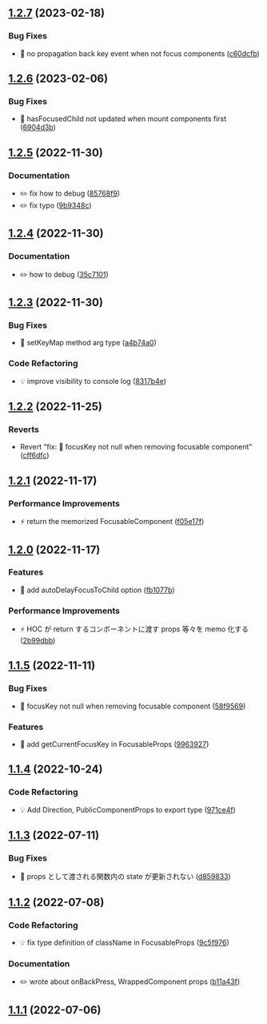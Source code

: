 ## [1.2.7](https://github.com/yuki153/react-spatial-navigation/compare/v1.2.6...v1.2.7) (2023-02-18)


### Bug Fixes

* 🐛 no propagation back key event when not focus components ([c60dcfb](https://github.com/yuki153/react-spatial-navigation/commit/c60dcfbfb906b666d8238718e8fcb2ea79d437a2))

## [1.2.6](https://github.com/yuki153/react-spatial-navigation/compare/v1.2.5...v1.2.6) (2023-02-06)


### Bug Fixes

* 🐛 hasFocusedChild not updated when mount components first ([6904d3b](https://github.com/yuki153/react-spatial-navigation/commit/6904d3b7a24776cbdfcb630b428c0b0d36c5acb2))

## [1.2.5](https://github.com/yuki153/react-spatial-navigation/compare/v1.2.4...v1.2.5) (2022-11-30)


### Documentation

* ✏️ fix how to debug ([85768f9](https://github.com/yuki153/react-spatial-navigation/commit/85768f9f982872e1e8e5a7b027853e93e20a6b8e))
* ✏️ fix typo ([9b9348c](https://github.com/yuki153/react-spatial-navigation/commit/9b9348cc4df720753976aabc785d2e5651c364b3))

## [1.2.4](https://github.com/yuki153/react-spatial-navigation/compare/v1.2.3...v1.2.4) (2022-11-30)


### Documentation

* ✏️ how to debug ([35c7101](https://github.com/yuki153/react-spatial-navigation/commit/35c710178989ac0e4a37f7977c9bd686fbb7a2a5))

## [1.2.3](https://github.com/yuki153/react-spatial-navigation/compare/v1.2.2...v1.2.3) (2022-11-30)


### Bug Fixes

* 🐛 setKeyMap method arg type ([a4b74a0](https://github.com/yuki153/react-spatial-navigation/commit/a4b74a0ff70f376b80148ddd8db33d713f090f8e))


### Code Refactoring

* 💡 improve visibility to console log ([8317b4e](https://github.com/yuki153/react-spatial-navigation/commit/8317b4e4b10c8ba90822924a008d820d7d3ba34b))

## [1.2.2](https://github.com/yuki153/react-spatial-navigation/compare/v1.2.1...v1.2.2) (2022-11-25)


### Reverts

* Revert "fix: 🐛 focusKey not null when removing focusable component" ([cff6dfc](https://github.com/yuki153/react-spatial-navigation/commit/cff6dfc9fb169c058cebb720f17add9596d0aa8b))

## [1.2.1](https://github.com/yuki153/react-spatial-navigation/compare/v1.2.0...v1.2.1) (2022-11-17)


### Performance Improvements

* ⚡️ return the memorized FocusableComponent ([f05e17f](https://github.com/yuki153/react-spatial-navigation/commit/f05e17f5c4643cf579b394a0de7d9eaac96833c1))

## [1.2.0](https://github.com/yuki153/react-spatial-navigation/compare/v1.1.5...v1.2.0) (2022-11-17)


### Features

* 🎸 add autoDelayFocusToChild option ([fb1077b](https://github.com/yuki153/react-spatial-navigation/commit/fb1077b1f49b28e40f00d7c8f3254664675efe6d))


### Performance Improvements

* ⚡️ HOC が return するコンポーネントに渡す props 等々を memo 化する ([2b99dbb](https://github.com/yuki153/react-spatial-navigation/commit/2b99dbb361fe0d89c0bde0331db0d1787a47c803))

## [1.1.5](https://github.com/yuki153/react-spatial-navigation/compare/v1.1.4...v1.1.5) (2022-11-11)

### Bug Fixes

* 🐛 focusKey not null when removing focusable component ([58f9569](https://github.com/yuki153/react-spatial-navigation/pull/27/commits/58f95699f5781a5121c6983d21eeb8a8e7035fa7))

### Features

* 🎸 add getCurrentFocusKey in FocusableProps ([9963927](https://github.com/yuki153/react-spatial-navigation/pull/27/commits/9963927f21d0e76d807bf0a9d51579d0699ba8a0))

## [1.1.4](https://github.com/yuki153/react-spatial-navigation/compare/v1.1.3...v1.1.4) (2022-10-24)


### Code Refactoring

* 💡 Add Direction, PublicComponentProps to export type ([971ce4f](https://github.com/yuki153/react-spatial-navigation/commit/971ce4fe99760d71caca3f1b13b11340ab5f1a43))

## [1.1.3](https://github.com/yuki153/react-spatial-navigation/compare/v1.1.2...v1.1.3) (2022-07-11)


### Bug Fixes

* 🐛 props として渡される関数内の state が更新されない ([d859833](https://github.com/yuki153/react-spatial-navigation/commit/d8598334d2b9af8d044fe31bc36178d0d90b12ed))

## [1.1.2](https://github.com/yuki153/react-spatial-navigation/compare/v1.1.1...v1.1.2) (2022-07-08)


### Code Refactoring

* 💡 fix type definition of className in FocusableProps ([9c5f976](https://github.com/yuki153/react-spatial-navigation/commit/9c5f9761e4f69e068b5abd876306ca35efe2622e))


### Documentation

* ✏️ wrote about onBackPress, WrappedComponent props ([b11a43f](https://github.com/yuki153/react-spatial-navigation/commit/b11a43f35903fe3e5cafe3d2e77c7545ef0f7a35))

## [1.1.1](https://github.com/yuki153/react-spatial-navigation/compare/v1.1.0...v1.1.1) (2022-07-06)



